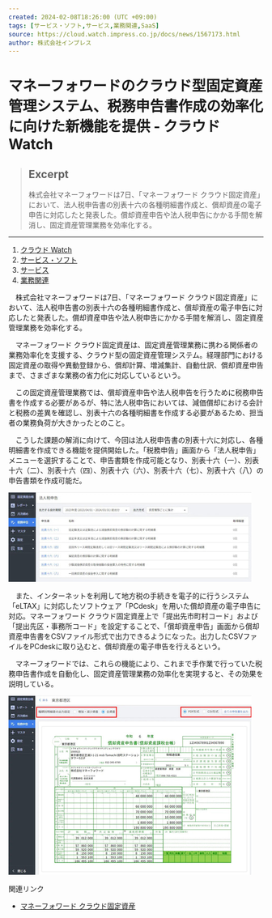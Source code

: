 ```yaml
---
created: 2024-02-08T18:26:00 (UTC +09:00)
tags: [サービス・ソフト,サービス,業務関連,SaaS]
source: https://cloud.watch.impress.co.jp/docs/news/1567173.html
author: 株式会社インプレス
---
```


# マネーフォワードのクラウド型固定資産管理システム、税務申告書作成の効率化に向けた新機能を提供 - クラウド Watch

> ## Excerpt
> 株式会社マネーフォワードは7日、「マネーフォワード クラウド固定資産」において、法人税申告書の別表十六の各種明細書作成と、償却資産の電子申告に対応したと発表した。償却資産申告や法人税申告にかかる手間を解消し、固定資産管理業務を効率化する。

---
1.  [クラウド Watch](https://cloud.watch.impress.co.jp/)
2.  [サービス・ソフト](https://cloud.watch.impress.co.jp/category/service_soft/)
3.  [サービス](https://cloud.watch.impress.co.jp/category/service_soft/service/)
4.  [業務関連](https://cloud.watch.impress.co.jp/category/service_soft/service/business_service/)

　株式会社マネーフォワードは7日、「マネーフォワード クラウド固定資産」において、法人税申告書の別表十六の各種明細書作成と、償却資産の電子申告に対応したと発表した。償却資産申告や法人税申告にかかる手間を解消し、固定資産管理業務を効率化する。

　マネーフォワード クラウド固定資産は、固定資産管理業務に携わる関係者の業務効率化を支援する、クラウド型の固定資産管理システム。経理部門における固定資産の取得や異動登録から、償却計算、増減集計、自動仕訳、償却資産申告まで、さまざまな業務の省力化に対応しているという。

　この固定資産管理業務では、償却資産申告や法人税申告を行うために税務申告書を作成する必要があるが、特に法人税申告においては、減価償却における会計と税務の差異を確認し、別表十六の各種明細書を作成する必要があるため、担当者の業務負荷が大きかったとのこと。

　こうした課題の解消に向けて、今回は法人税申告書の別表十六に対応し、各種明細書を作成できる機能を提供開始した。「税務申告」画面から「法人税申告」メニューを選択することで、申告書類を作成可能となり、別表十六（一）、別表十六（二）、別表十六（四）、別表十六（六）、別表十六（七）、別表十六（八）の申告書類を作成可能だ。

[![](%E3%83%9E%E3%83%8D%E3%83%BC%E3%83%95%E3%82%A9%E3%83%AF%E3%83%BC%E3%83%89%E3%81%AE%E3%82%AF%E3%83%A9%E3%82%A6%E3%83%89%E5%9E%8B%E5%9B%BA%E5%AE%9A%E8%B3%87%E7%94%A3%E7%AE%A1%E7%90%86%E3%82%B7%E3%82%B9%E3%83%86%E3%83%A0%E3%80%81%E7%A8%8E%E5%8B%99%E7%94%B3%E5%91%8A%E6%9B%B8%E4%BD%9C%E6%88%90%E3%81%AE%E5%8A%B9%E7%8E%87%E5%8C%96%E3%81%AB%E5%90%91%E3%81%91%E3%81%9F%E6%96%B0%E6%A9%9F%E8%83%BD%E3%82%92%E6%8F%90%E4%BE%9B%20-%20%E3%82%AF%E3%83%A9%E3%82%A6%E3%83%89%20Watch/05_l.jpg)](https://cloud.watch.impress.co.jp/img/clw/docs/1567/173/html/05_o.jpg.html)

　また、インターネットを利用して地方税の手続きを電子的に行うシステム「eLTAX」に対応したソフトウェア「PCdesk」を用いた償却資産の電子申告に対応。マネーフォワード クラウド固定資産上で「提出先市町村コード」および「提出先区・事務所コード」を設定することで、「償却資産申告」画面から償却資産申告書をCSVファイル形式で出力できるようになった。出力したCSVファイルをPCdeskに取り込むと、償却資産の電子申告を行えるという。

　マネーフォワードでは、これらの機能により、これまで手作業で行っていた税務申告書作成を自動化し、固定資産管理業務の効率化を実現すると、その効果を説明している。

[![](%E3%83%9E%E3%83%8D%E3%83%BC%E3%83%95%E3%82%A9%E3%83%AF%E3%83%BC%E3%83%89%E3%81%AE%E3%82%AF%E3%83%A9%E3%82%A6%E3%83%89%E5%9E%8B%E5%9B%BA%E5%AE%9A%E8%B3%87%E7%94%A3%E7%AE%A1%E7%90%86%E3%82%B7%E3%82%B9%E3%83%86%E3%83%A0%E3%80%81%E7%A8%8E%E5%8B%99%E7%94%B3%E5%91%8A%E6%9B%B8%E4%BD%9C%E6%88%90%E3%81%AE%E5%8A%B9%E7%8E%87%E5%8C%96%E3%81%AB%E5%90%91%E3%81%91%E3%81%9F%E6%96%B0%E6%A9%9F%E8%83%BD%E3%82%92%E6%8F%90%E4%BE%9B%20-%20%E3%82%AF%E3%83%A9%E3%82%A6%E3%83%89%20Watch/06_l.jpg)](https://cloud.watch.impress.co.jp/img/clw/docs/1567/173/html/06_o.jpg.html)

関連リンク

-   [マネーフォワード クラウド固定資産](https://biz.moneyforward.com/fixed-assets/)
